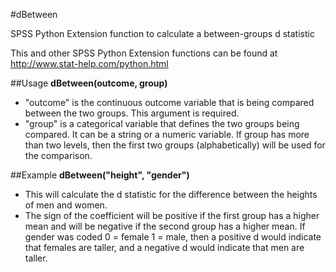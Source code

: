 #dBetween

SPSS Python Extension function to calculate a between-groups d statistic

This and other SPSS Python Extension functions can be found at http://www.stat-help.com/python.html

##Usage
**dBetween(outcome, group)**
* "outcome" is the continuous outcome variable that is being compared between the two groups. This argument is required.
* "group" is a categorical variable that defines the two groups being compared. It can be a string or a numeric variable. If group has more than two levels, then the first two groups (alphabetically) will be used for the comparison.

##Example
**dBetween("height", "gender")**
* This will calculate the d statistic for the difference between the heights of men and women. 
* The sign of the coefficient will be positive if the first group has a higher mean and will be negative if the second group has a higher mean. If gender was coded 0 = female 1 = male, then a positive d would indicate that females are taller, and a negative d would indicate that men are taller.
